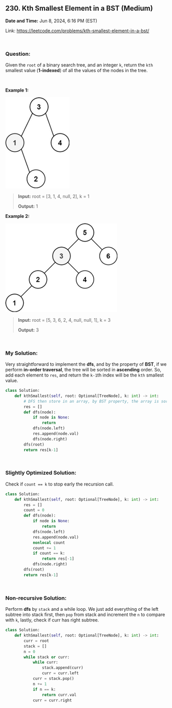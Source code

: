 ## 230. Kth Smallest Element in a BST (Medium)
**Date and Time:** Jun 8, 2024, 6:16 PM (EST)

Link: https://leetcode.com/problems/kth-smallest-element-in-a-bst/

<br>

### Question:
Given the `root` of a binary search tree, and an integer `k`, return the `kth` smallest value (**1-indexed**) of all the values of the nodes in the tree.

<br>

**Example 1:**

<img src="images/230_1.jpg" alt="drawing" width="200"/>

> **Input:** root = [3, 1, 4, null, 2], k = 1
> 
> **Output:** 1

**Example 2:**

<img src="images/230_2.jpg" alt="drawing" width="350"/>

> **Input:** root = [5, 3, 6, 2, 4, null, null, 1], k = 3
> 
> **Output:** 3

<br>

### My Solution:
Very straightforward to implement the **dfs**, and by the property of **BST**, if we perform **in-order traversal**, the tree will be sorted in **ascending** order. So, add each element to `res`, and return the `k-1`th index will be the `kth` smallest value.
```python
class Solution:
    def kthSmallest(self, root: Optional[TreeNode], k: int) -> int:
        # DFS then store in an array, by BST property, the array is sorted
        res = []
        def dfs(node):
            if node is None:
                return
            dfs(node.left)
            res.append(node.val)
            dfs(node.right)
        dfs(root)
        return res[k-1]
```
<br>

### Slightly Optimized Solution:
Check if `count == k` to stop early the recursion call.
```python
class Solution:
    def kthSmallest(self, root: Optional[TreeNode], k: int) -> int:
        res = []
        count = 0
        def dfs(node):
            if node is None:
                return
            dfs(node.left)
            res.append(node.val)
            nonlocal count
            count += 1
            if count == k:
                return res[-1]
            dfs(node.right)
        dfs(root)
        return res[k-1]
```

<br>

### Non-recursive Solution:
Perform **dfs** by `stack` and a while loop. We just add everything of the left subtree into stack first, then `pop` from stack and increment the `n` to compare with `k`, lastly, check if curr has right subtree.
```python
class Solution:
    def kthSmallest(self, root: Optional[TreeNode], k: int) -> int:
        curr = root
        stack = []
        n = 0
        while stack or curr:
            while curr:
                stack.append(curr)
                curr = curr.left
            curr = stack.pop()
            n += 1
            if n == k:
                return curr.val
            curr = curr.right
```
